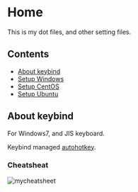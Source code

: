 # Home

This is my dot files, and other setting files.

## Contents
* [About keybind](#About_keybind)
* [Setup Windows](/docs/setup_windows.md)
* [Setup CentOS](/docs/setup_centos.md)
* [Setup Ubuntu](/docs/setup_ubuntu.md)


## About keybind
For Windows7, and JIS keyboard.

Keybind managed [autohotkey](https://github.com/syunkitada/autohotkey).

### Cheatsheat
![mycheatsheet](http://dl.dropboxusercontent.com/u/29431105/shed/cheatsheats/mycheatsheet.png)

